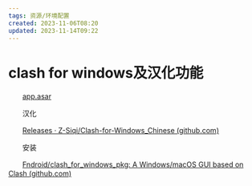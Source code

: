 ```yaml
---
tags: 资源/环境配置
created: 2023-11-06T08:20
updated: 2023-11-14T09:22
---
```

# clash for windows及汉化功能

　　[app.asar](app-20230716140408-rlksfzz.asar)

　　汉化

　　[Releases · Z-Siqi/Clash-for-Windows_Chinese (github.com)](https://github.com/Z-Siqi/Clash-for-Windows_Chinese/releases)

　　安装

　　[Fndroid/clash_for_windows_pkg: A Windows/macOS GUI based on Clash (github.com)](https://github.com/Fndroid/clash_for_windows_pkg)

　　‍
